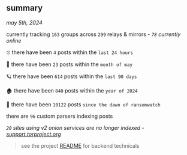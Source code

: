 
## summary
_may 5th, 2024_

currently tracking `163` groups across `299` relays & mirrors - _`78` currently online_

⏲ there have been `4` posts within the `last 24 hours`

🦈 there have been `23` posts within the `month of may`

🪐 there have been `614` posts within the `last 90 days`

🏚 there have been `840` posts within the `year of 2024`

🦕 there have been `10122` posts `since the dawn of ransomwatch`

there are `96` custom parsers indexing posts

_`20` sites using v2 onion services are no longer indexed - [support.torproject.org](https://support.torproject.org/onionservices/v2-deprecation/)_

> see the project [README](https://github.com/joshhighet/ransomwatch#ransomwatch--) for backend technicals
